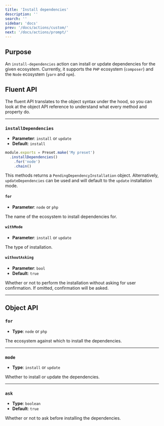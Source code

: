 ```yaml
---
title: 'Install dependencies'
description: ''
search: ''
sidebar: 'docs'
prev: '/docs/actions/custom/'
next: '/docs/actions/prompt/'
---
```


## Purpose

An `install-dependencies` action can install or update dependencies for the given ecosystem. Currently, it supports the `PHP` ecosystem (`composer`) and the `Node` ecosystem (`yarn` and `npm`).

## Fluent API

The fluent API translates to the object syntax under the hood, so you can look at the object API reference to understand what every method and property do.

---

### `installDependencies`

- **Parameter**: `install` or `update`
- **Default**: `install`

<!-- prettier-ignore -->
```js
module.exports = Preset.make('My preset')
  .installDependencies()
    .for('node')
    .chain()
```

This methods returns a `PendingDependencyInstallation` object. Alternatively, `updateDependencies` can be used and will default to the `update` installation mode.

#### `for`

- **Parameter**: `node` or `php`

The name of the ecosystem to install dependencies for.

#### `withMode`

- **Parameter**: `install` or `update`

The type of installation.

#### `withoutAsking`

- **Parameter**: `bool`
- **Default**: `true`

Whether or not to perform the installation without asking for user confirmation. If omitted, confirmation will be asked.

---

## Object API

### `for`

- **Type**: `node` or `php`

The ecosystem against which to install the dependencies.

---

### `mode`

- **Type**: `install` or `update`

Whether to install or update the dependencies.

---

### `ask`

- **Type**: `boolean`
- **Default**: `true`

Whether or not to ask before installing the dependencies.
